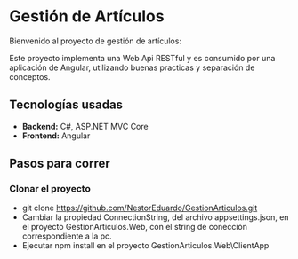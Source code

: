 # Gestión de Artículos

Bienvenido al proyecto de gestión de artículos:

Este proyecto implementa una Web Api RESTful y es consumido por una aplicación de Angular, utilizando buenas practicas y separación de conceptos.

## Tecnologías usadas
- **Backend:** C#, ASP.NET MVC Core
- **Frontend:** Angular

## Pasos para correr
### Clonar el proyecto
- git clone https://github.com/NestorEduardo/GestionArticulos.git
- Cambiar la propiedad ConnectionString, del archivo appsettings.json, en el proyecto GestionArticulos.Web, con el string de conección correspondiente a la pc.
- Ejecutar npm install en el proyecto GestionArticulos.Web\ClientApp
